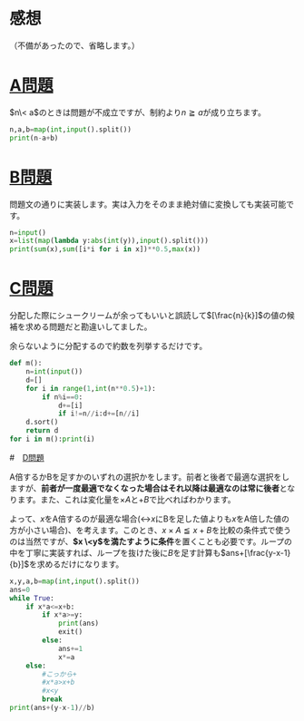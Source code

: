 # 感想

（不備があったので、省略します。）

# [A問題](https://atcoder.jp/contests/abc180/tasks/abc180_a)

$n\< a$のときは問題が不成立ですが、制約より$n \geqq a$が成り立ちます。

```python:A.py
n,a,b=map(int,input().split())
print(n-a+b)
```

# [B問題](https://atcoder.jp/contests/abc180/tasks/abc180_b)

問題文の通りに実装します。実は入力をそのまま絶対値に変換しても実装可能です。

```python:B.py
n=input()
x=list(map(lambda y:abs(int(y)),input().split()))
print(sum(x),sum([i*i for i in x])**0.5,max(x))
```

# [C問題](https://atcoder.jp/contests/abc180/tasks/abc180_c)

分配した際にシュークリームが余ってもいいと誤読して$[\frac{n}{k}]$の値の候補を求める問題だと勘違いしてました。

余らないように分配するので約数を列挙するだけです。

```python:C.py
def m():
    n=int(input())
    d=[]
    for i in range(1,int(n**0.5)+1):
        if n%i==0:
            d+=[i]
            if i!=n//i:d+=[n//i]
    d.sort()
    return d
for i in m():print(i)
```

#　[D問題](https://atcoder.jp/contests/abc180/tasks/abc180_d)

A倍するかBを足すかのいずれの選択かをします。前者と後者で最適な選択をしますが、**前者が一度最適でなくなった場合はそれ以降は最適なのは常に後者**となります。また、これは変化量を$\times A$と$+B$で比べればわかります。

よって、$x$をA倍するのが最適な場合($\leftrightarrow$$x$にBを足した値よりも$x$をA倍した値の方が小さい場合)、を考えます。このとき、$x\times A \leqq x+ B$を比較の条件式で使うのは当然ですが、**$x \<y$を満たすように条件**を置くことも必要です。ループの中を丁寧に実装すれば、ループを抜けた後に$B$を足す計算も$ans+[\frac{y-x-1}{b}]$を求めるだけになります。

```python:D.py
x,y,a,b=map(int,input().split())
ans=0
while True:
    if x*a<=x+b:
        if x*a>=y:
            print(ans)
            exit()
        else:
            ans+=1
            x*=a
    else:
        #こっから+
        #x*a>x+b
        #x<y
        break
print(ans+(y-x-1)//b)
```
